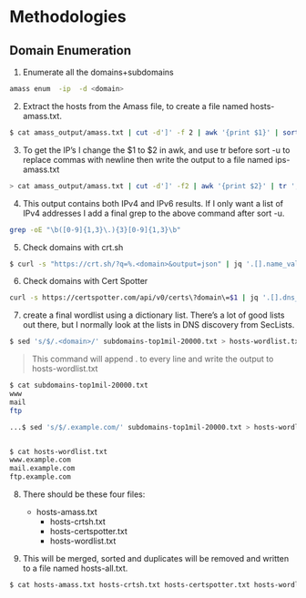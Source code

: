 # Methodologies


## Domain Enumeration

1. Enumerate all the domains+subdomains

```bash
amass enum  -ip  -d <domain>
```

2. Extract the hosts from the Amass file, to create a file named hosts-amass.txt.

```bash
$ cat amass_output/amass.txt | cut -d']' -f 2 | awk '{print $1}' | sort -u > hosts-amass.txt
```

3. To get the IP’s I change the $1 to $2 in awk, and use tr before sort -u to replace commas with newline then write the output to a file named ips-amass.txt

```bash
> cat amass_output/amass.txt | cut -d']' -f2 | awk '{print $2}' | tr ',' '\n' | sort -u > ips-amass.txt

```

4. This output contains both IPv4 and IPv6 results. If I only want a list of IPv4 addresses I add a final grep to the above command after sort -u.

```bash
grep -oE "\b([0-9]{1,3}\.){3}[0-9]{1,3}\b"
```

5. Check domains with crt.sh

```bash
$ curl -s "https://crt.sh/?q=%.<domain>&output=json" | jq '.[].name_value' | sed 's/\"//g' | sed 's/\*\.//g' | sort -u > hosts-crtsh.txt
```

6. Check domains with Cert Spotter

```bash
curl -s https://certspotter.com/api/v0/certs\?domain\=$1 | jq '.[].dns_names[]' | sed 's/\"//g' | sed 's/\*\.//g' | sort -u > hosts-certspotter.txt

```

7. create a final wordlist using a dictionary list. There’s a lot of good lists out there, but I normally look at the lists in DNS discovery from SecLists.

```bash
$ sed 's/$/.<domain>/' subdomains-top1mil-20000.txt > hosts-wordlist.txt

```
> This command will append .<domain> to every line and write the output to hosts-wordlist.txt

```bash
$ cat subdomains-top1mil-20000.txt
www
mail
ftp

...$ sed 's/$/.example.com/' subdomains-top1mil-20000.txt > hosts-wordlist.txt


$ cat hosts-wordlist.txt
www.example.com
mail.example.com
ftp.example.com
```

8. There should be these four files:

	- hosts-amass.txt
        - hosts-crtsh.txt
        - hosts-certspotter.txt
        - hosts-wordlist.txt

9. This will be merged, sorted and duplicates will be removed and written to a file named hosts-all.txt.

```bash
$ cat hosts-amass.txt hosts-crtsh.txt hosts-certspotter.txt hosts-wordlist.txt | sort -u > hosts-all.txt
```

